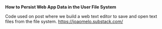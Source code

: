 **How to Persist Web App Data in the User File System**

Code used on post where we build a web text editor to save and open text files from the file system.
https://joaomelo.substack.com/
